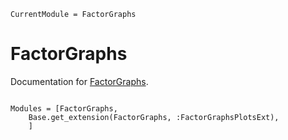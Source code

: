 ```@meta
CurrentModule = FactorGraphs
```

# FactorGraphs

Documentation for [FactorGraphs](https://github.com/stecrotti/FactorGraphs.jl).

```@index
```

```@autodocs
Modules = [FactorGraphs,
    Base.get_extension(FactorGraphs, :FactorGraphsPlotsExt),
    ]
```